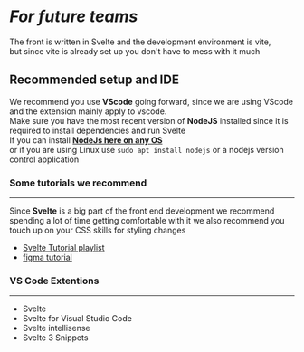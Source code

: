 # *For future teams*

The front is written in Svelte and the development environment is vite,  
but since vite is already set up you don't have to mess with it much

## Recommended setup and IDE
We recommend you use **VScode** going forward, since we are using VScode and the extension mainly apply to vscode.  
Make sure you have the most recent version of **NodeJS** installed since it is required to install dependencies and run Svelte  
If you can install **[NodeJs here on any OS](https://nodejs.org/en/download)**  
or if you are using Linux use `sudo apt install nodejs` or a nodejs version control application

### Some tutorials we recommend

---

Since **Svelte** is a big part of the front end development we recommend spending a lot of time getting comfortable with it we also recommend you touch up on your CSS skills for styling changes

 * [Svelte Tutorial playlist](https://www.figma.com/file/9WR7ngFuhLz1S9D2NVDZ9u/Comet-Cupboard-Front-End-Mockups-and-Designs?type=design&node-id=1779%3A2478&mode=design&t=k4VpINw12yIZ1PYT-1)  
 * [figma tutorial](https://www.youtube.com/watch?v=DIfNp1wScwk&ab_channel=CalerEdwards)  


 ### VS Code Extentions

 ---

 * Svelte
 * Svelte for Visual Studio Code
 * Svelte intellisense
 * Svelte 3 Snippets


